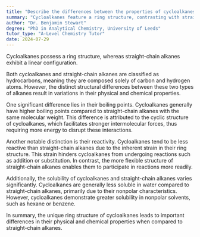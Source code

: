 ```yaml
---
title: "Describe the differences between the properties of cycloalkanes and straight-chain alkanes"
summary: "Cycloalkanes feature a ring structure, contrasting with straight-chain alkanes, which have a linear configuration. This fundamental difference defines their chemical properties and behaviors."
author: "Dr. Benjamin Stewart"
degree: "PhD in Analytical Chemistry, University of Leeds"
tutor_type: "A-Level Chemistry Tutor"
date: 2024-07-29
---
```


Cycloalkanes possess a ring structure, whereas straight-chain alkanes exhibit a linear configuration.

Both cycloalkanes and straight-chain alkanes are classified as hydrocarbons, meaning they are composed solely of carbon and hydrogen atoms. However, the distinct structural differences between these two types of alkanes result in variations in their physical and chemical properties.

One significant difference lies in their boiling points. Cycloalkanes generally have higher boiling points compared to straight-chain alkanes with the same molecular weight. This difference is attributed to the cyclic structure of cycloalkanes, which facilitates stronger intermolecular forces, thus requiring more energy to disrupt these interactions.

Another notable distinction is their reactivity. Cycloalkanes tend to be less reactive than straight-chain alkanes due to the inherent strain in their ring structure. This strain hinders cycloalkanes from undergoing reactions such as addition or substitution. In contrast, the more flexible structure of straight-chain alkanes enables them to participate in reactions more readily.

Additionally, the solubility of cycloalkanes and straight-chain alkanes varies significantly. Cycloalkanes are generally less soluble in water compared to straight-chain alkanes, primarily due to their nonpolar characteristics. However, cycloalkanes demonstrate greater solubility in nonpolar solvents, such as hexane or benzene.

In summary, the unique ring structure of cycloalkanes leads to important differences in their physical and chemical properties when compared to straight-chain alkanes.
    